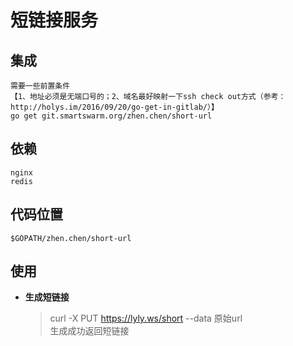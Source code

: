 # 短链接服务
## 集成
    需要一些前置条件
    【1、地址必须是无端口号的；2、域名最好映射一下ssh check out方式（参考：http://holys.im/2016/09/20/go-get-in-gitlab/）】
    go get git.smartswarm.org/zhen.chen/short-url

## 依赖

    nginx
    redis

## 代码位置

    $GOPATH/zhen.chen/short-url

## 使用

* **生成短链接**

    >curl -X PUT https://lyly.ws/short --data 原始url    
    >生成成功返回短链接 